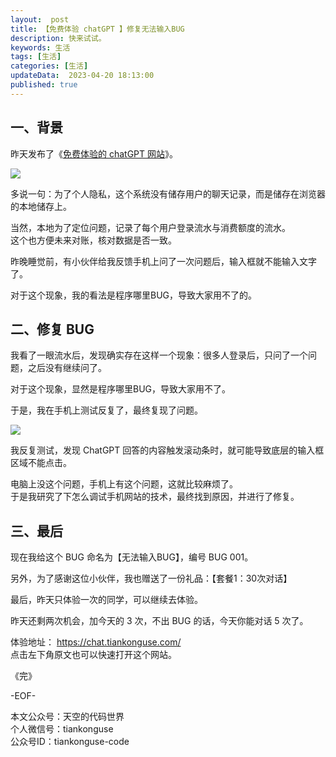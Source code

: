 ```yaml
---   
layout:  post  
title: 【免费体验 chatGPT 】修复无法输入BUG     
description: 快来试试。   
keywords: 生活  
tags: [生活]    
categories: [生活]  
updateData:  2023-04-20 18:13:00  
published: true  
---  
```



## 一、背景  


昨天发布了《[免费体验的 chatGPT 网站](https://mp.weixin.qq.com/s/iHeyK6VYW0H0qggdYUPyRw)》。  


![](https://res2023.tiankonguse.com/images/2023/04/20/101.png)


多说一句：为了个人隐私，这个系统没有储存用户的聊天记录，而是储存在浏览器的本地储存上。  


当然，本地为了定位问题，记录了每个用户登录流水与消费额度的流水。  
这个也方便未来对账，核对数据是否一致。  


昨晚睡觉前，有小伙伴给我反馈手机上问了一次问题后，输入框就不能输入文字了。  


对于这个现象，我的看法是程序哪里BUG，导致大家用不了的。  


## 二、修复 BUG


我看了一眼流水后，发现确实存在这样一个现象：很多人登录后，只问了一个问题，之后没有继续问了。  


对于这个现象，显然是程序哪里BUG，导致大家用不了。  


于是，我在手机上测试反复了，最终复现了问题。  


![](https://res2023.tiankonguse.com/images/2023/04/20/102.png)


我反复测试，发现 ChatGPT 回答的内容触发滚动条时，就可能导致底层的输入框区域不能点击。  


电脑上没这个问题，手机上有这个问题，这就比较麻烦了。  
于是我研究了下怎么调试手机网站的技术，最终找到原因，并进行了修复。  


## 三、最后  



现在我给这个 BUG 命名为【无法输入BUG】，编号 BUG 001。  


另外，为了感谢这位小伙伴，我也赠送了一份礼品：【套餐1：30次对话】  




最后，昨天只体验一次的同学，可以继续去体验。  


昨天还剩两次机会，加今天的 3 次，不出 BUG 的话，今天你能对话 5 次了。  


体验地址： https://chat.tiankonguse.com/   
点击左下角原文也可以快速打开这个网站。  




《完》  


-EOF-  



本文公众号：天空的代码世界  
个人微信号：tiankonguse  
公众号ID：tiankonguse-code  
  

